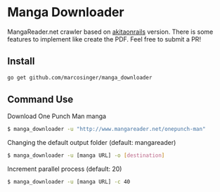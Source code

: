 Manga Downloader
========

MangaReader.net crawler based on [akitaonrails](https://github.com/akitaonrails/manga-downloadr) version.
There is some features to implement like create the PDF. Feel free to submit a PR!

## Install

```bash
go get github.com/marcosinger/manga_downloader
```

## Command Use

Download One Punch Man manga
```bash
$ manga_downloader -u "http://www.mangareader.net/onepunch-man"
```

Changing the default output folder (default: mangareader)
```bash
$ manga_downloader -u [manga URL] -o [destination]
```

Increment parallel process (default: 20)
```bash
$ manga_downloader -u [manga URL] -c 40
```
